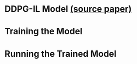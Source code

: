 # DDPG-IL Model [(source paper)](https://ieeexplore.ieee.org/document/9164410)
# Training the Model
# Running the Trained Model

